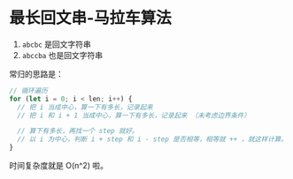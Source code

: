 # 最长回文串-马拉车算法

1. `abcbc` 是回文字符串
2. `abccba` 也是回文字符串

常归的思路是：
```js
// 循环遍历
for (let i = 0; i < len; i++) {
  // 把 i 当成中心，算一下有多长，记录起来
  // 把 i 和 i + 1 当成中心，算一下有多长，记录起来 （未考虑边界条件）

  // 算下有多长，再找一个 step 就好。
  // 以 i 为中心，判断 i + step 和 i - step 是否相等，相等就 ++ ，就这样计算。
}
```
时间复杂度就是 O(n^2) 啦。